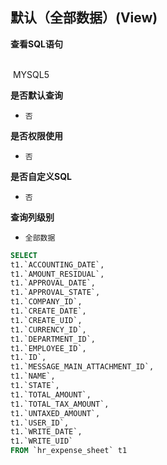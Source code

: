 ## 默认（全部数据）(View) <!-- {docsify-ignore-all} -->



<p class="panel-title"><b>查看SQL语句</b></p>
<br>

<el-row>
&nbsp;<el-tag @click="MYSQL5 = true">MYSQL5</el-tag>
</el-row>

<br>
<p class="panel-title"><b>是否默认查询</b></p>

* `否`

<p class="panel-title"><b>是否权限使用</b></p>

* `否`

<p class="panel-title"><b>是否自定义SQL</b></p>

* `否`

<p class="panel-title"><b>查询列级别</b></p>

* `全部数据`






<el-dialog v-model="MYSQL5" title="MYSQL5">

```sql
SELECT
t1.`ACCOUNTING_DATE`,
t1.`AMOUNT_RESIDUAL`,
t1.`APPROVAL_DATE`,
t1.`APPROVAL_STATE`,
t1.`COMPANY_ID`,
t1.`CREATE_DATE`,
t1.`CREATE_UID`,
t1.`CURRENCY_ID`,
t1.`DEPARTMENT_ID`,
t1.`EMPLOYEE_ID`,
t1.`ID`,
t1.`MESSAGE_MAIN_ATTACHMENT_ID`,
t1.`NAME`,
t1.`STATE`,
t1.`TOTAL_AMOUNT`,
t1.`TOTAL_TAX_AMOUNT`,
t1.`UNTAXED_AMOUNT`,
t1.`USER_ID`,
t1.`WRITE_DATE`,
t1.`WRITE_UID`
FROM `hr_expense_sheet` t1 


```

</el-dialog>

<script>
 const { createApp } = Vue
  createApp({
    data() {
      return {
                MYSQL5 : false
        
      }
    },
    methods: {
    }
  }).use(ElementPlus).mount('#app')
</script>